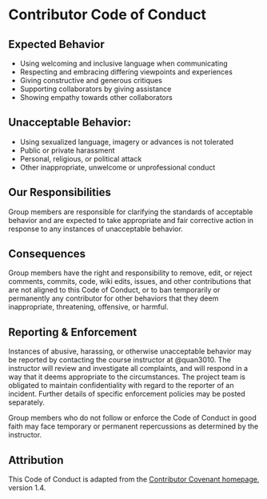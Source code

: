 # Contributor Code of Conduct

## Expected Behavior

* Using welcoming and inclusive language when communicating
* Respecting and embracing differing viewpoints and experiences
* Giving constructive and generous critiques
* Supporting collaborators by giving assistance
* Showing empathy towards other collaborators

## Unacceptable Behavior:

* Using sexualized language, imagery or advances is not tolerated
* Public or private harassment 
* Personal, religious, or political attack
* Other inappropriate, unwelcome or unprofessional conduct

## Our Responsibilities

Group members are responsible for clarifying the standards of acceptable behavior and are expected to take appropriate and fair corrective action in response to any instances of unacceptable behavior.

## Consequences

Group members have the right and responsibility to remove, edit, or reject comments, commits, code, wiki edits, issues, and other contributions that are not aligned to this Code of Conduct, or to ban temporarily or permanently any contributor for other behaviors that they deem inappropriate, threatening, offensive, or harmful.

## Reporting & Enforcement 

Instances of abusive, harassing, or otherwise unacceptable behavior may be reported by contacting the course instructor at @quan3010. The instructor will review and investigate all complaints, and will respond in a way that it deems appropriate to the circumstances. The project team is obligated to maintain confidentiality with regard to the reporter of an incident. Further details of specific enforcement policies may be posted separately.

Group members who do not follow or enforce the Code of Conduct in good faith may face temporary or permanent repercussions as determined by the instructor.

## Attribution

This Code of Conduct is adapted from the [Contributor Covenant homepage](http://contributor-covenant.org/version/1/4), version 1.4.


